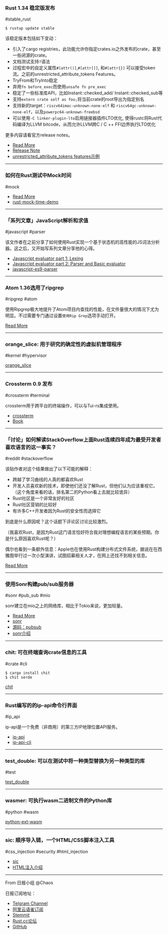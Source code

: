### Rust 1.34 稳定版发布

#stable_rust

```
$ rustup update stable
```

该稳定版本包括如下变动：

- 引入了cargo registries，此功能允许你指定crates.io之外发布的crate，甚至一些闭源的crate。
- 文档测试支持`?`语法
- 过程宏中的自定义属性`#[attr()]`,`#[attr[]]`, 和`#[attr{}]` 可以接受token流。之前的unrestricted_attribute_tokens Features。
- TryFrom和TryInto稳定
- 弃用`fn before_exec`而使用`unsafe fn pre_exec`
- 稳定了一些标准库API，比如Instant::checked_add/ Instant::checked_sub等
- 支持`extern crate self as foo;`将当前crate的root导出为指定别名
- 支持新的target：`riscv64imac-unknown-none-elf` 和 `riscv64gc-unknown-none-elf`，以及`powerpc64-unknown-freebsd`
- 可以使用`-C linker-plugin-lto`启用链接器插件LTO优化, 使得rustc将Rust代码编译为LLVM bitcode，从而允许LLVM跨C / C ++ FFI边界执行LTO优化

更多内容请看官方release notes。

- [Read More](https://blog.rust-lang.org/2019/04/11/Rust-1.34.0.html)
- [Release Note](https://github.com/rust-lang/rust/blob/master/RELEASES.md#version-1340-2019-04-11)
- [unrestricted_attribute_tokens features示例](https://play.rust-lang.org/?version=nightly&mode=debug&edition=2018&gist=14757b61cc384f085a63efea3002b96d)

---

### 如何在Rust测试中Mock时间

#mock

- [Read More](https://blog.iany.me/2019/03/how-to-mock-time-in-rust-tests-and-cargo-gotchas-we-met)
- [rust-mock-time-demo](https://github.com/doitian/rust-mock-time-demo)

---

### 「系列文章」JavaScript解析和求值

#javascript #parser

该文作者在之前分享了如何使用Rust实现一个基于状态机的高性能的JS词法分析器。这之后，又开始写系列文章分享他的心得。

- [Javascript evaluator part 1: Lexing](https://medium.com/@retep007/javascript-lexing-for-high-performance-f9a800ec930d)
- [Javascript evaluator part 2: Parser and Basic evaluator](https://medium.com/@retep007/javascript-evaluator-part-2-parser-and-basic-evaluator-d306ff1aec83)
- [javascript-es9-parser](https://github.com/retep007/javascript-es9-parser)

---

### Atom 1.36选用了ripgrep

#ripgrep #atom

使用Ripgrep极大地提升了Atom项目内查找的性能，在文件量很大的情况下尤为明显。不过需要专门通过设置`使用Rip Grep`选项手动打开。

[Read More](https://blog.atom.io/2019/04/09/atom-1-36.html)

---

### orange_slice: 用于研究的确定性的虚拟机管理程序

#kernel #hypervisor

[orange_slice](https://github.com/gamozolabs/orange_slice)

---

### Crossterm 0.9 发布

#crossterm #terminal

crossterm用于跨平台的终端操作，可以与Tui-rs集成使用。

- [crossterm](https://github.com/TimonPost/crossterm)
- [Book](http://atcentra.com/crossterm/)

---

### 「讨论」如何解读StackOverflow上面Rust连续四年成为最受开发者喜欢语言的这一事实？

#reddit #stackoverflow

该贴作者对这个结果做出了以下可能的解释：

- 跨越了学习曲线的人真的都喜欢Rust
- 开发人员喜欢新的技术，即使他们还没了解Rust，但他们认为应该重视它。（这个角度来看的话，排名第二的Python看上去就比较诡异）
- Rust社区是一个非常友好的社区
- Rust社区营销的比较好
- 有许多C++开发者因为Rust的安全性而选择它

到底是什么原因呢？这个话题下评论区讨论比较激烈。

（我喜欢Rust，是因为Rust这门语言恰好符合我对理想编程语言的某些预期。你是什么原因喜欢Rust呢？）

偶尔也看到一条额外信息：Apple也在使用Rust构建分布式文件系统，据说在在西雅图举行过一次小型演讲，试图招募相关人才，在网上还找不到相关信息。

[Read More](https://www.reddit.com/r/rust/comments/bc46lc/understanding_rusts_popularity_on_stack_overflow/)

---

### 使用Sonr构建pub/sub服务器

#sonr #pub_sub #mio

sonr建立在mio之上的网络库，相比于Tokio来说，更加轻量。

- [Read More](https://hagsteel.com/posts/building-a-pub-sub-with-sonr-part-1/)
- [sonr](https://github.com/hagsteel/sonr)
- [源码：pubsub](https://github.com/hagsteel/pubsub)
- [sonr介绍](https://hagsteel.com/posts/introduction-to-sonr/)

---

### chit: 可在终端查询crate信息的工具

#crate #cli

```
$ cargo install chit
$ chit serde
```

[chit](https://github.com/peterheesterman/chit)

---

### Rust编写的的ip-api命令行界面

#ip_api

ip-api是一个免费（非商用）的第三方IP地理位置API服务。

- [ip-api](http://ip-api.com/)
- [ip-api-cli](https://github.com/Gymmasssorla/ip-api-cli)

---

### test_double: 可以在测试中将一种类型替换为另一种类型的库

#test

[test_double](https://github.com/pcsm/test_double)

---

### wasmer: 可执行wasm二进制文件的Python库

#python #wasm

[python-ext-wasm](https://github.com/wasmerio/python-ext-wasm)

---

### sic: 顺序导入链，一个HTML/CSS脚本注入工具

#css_injection #security #html_injection

- [sic](https://github.com/d0nutptr/sic)
- [HTML注入介绍](https://medium.com/@d0nut/better-exfiltration-via-html-injection-31c72a2dae8b)

---

From 日报小组 @Chaos

日报订阅地址：

- [Telgram Channel](https://t.me/rust_daily_news )
- [阿里云语雀订阅](https://www.yuque.com/chaosbot/rustnews)
- [Stemmit](https://steemit.com/@blackanger)
- [Rust.cc论坛](https://rust.cc)
- [GitHub](https://github.com/RustStudy/rust_daily_news)

